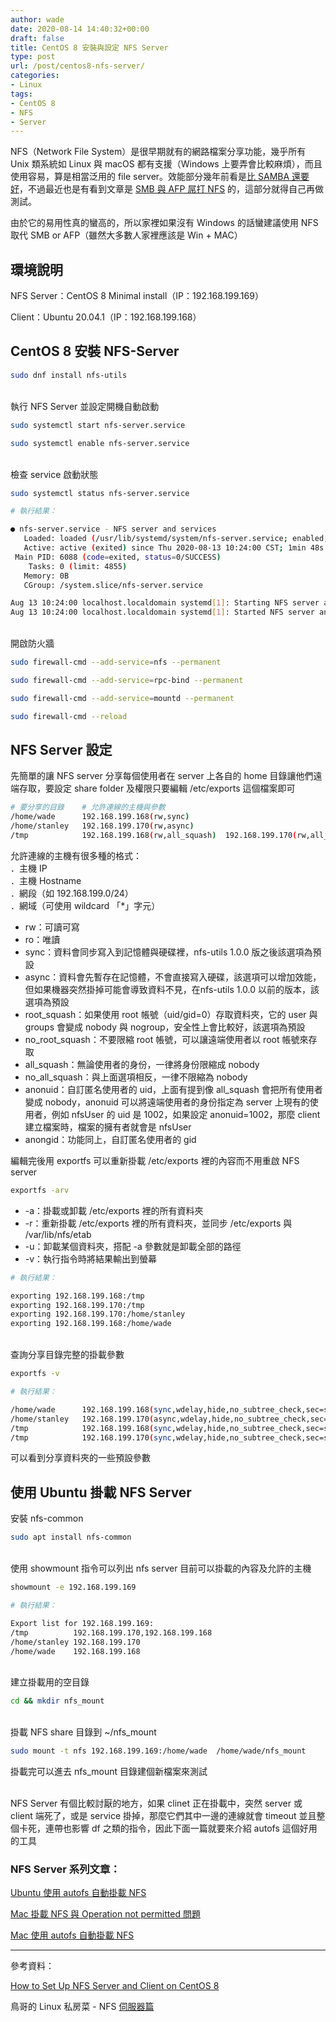 ```yaml
---
author: wade
date: 2020-08-14 14:40:32+00:00
draft: false
title: CentOS 8 安裝與設定 NFS Server
type: post
url: /post/centos8-nfs-server/
categories:
- Linux
tags:
- CentOS 8
- NFS
- Server
---
```


NFS（Network File System）是很早期就有的網路檔案分享功能，幾乎所有 Unix 類系統如 Linux 與 macOS 都有支援（Windows 上要弄會比較麻煩），而且使用容易，算是相當泛用的 file server。效能部分幾年前看是[比 SAMBA 還要好](https://ferhatakgun.com/network-share-performance-differences-between-nfs-smb/)，不過最近也是有看到文章是 [SMB 與 AFP 屌打 NFS](https://photographylife.com/afp-vs-nfs-vs-smb-performance) 的，這部分就得自己再做測試。

由於它的易用性真的蠻高的，所以家裡如果沒有 Windows 的話蠻建議使用 NFS 取代 SMB or AFP（雖然大多數人家裡應該是 Win + MAC）


## 環境說明

<span class="hl-green">NFS Server</span>：CentOS 8 Minimal install（IP：192.168.199.169）

<span class="hl-green">Client</span>：Ubuntu 20.04.1（IP：192.168.199.168）


## CentOS 8 安裝 NFS-Server

```bash
sudo dnf install nfs-utils
```

\
執行 NFS Server 並設定開機自動啟動

```bash
sudo systemctl start nfs-server.service
```

```bash
sudo systemctl enable nfs-server.service
```

\
檢查 service 啟動狀態

```bash
sudo systemctl status nfs-server.service
```

```bash
# 執行結果：

● nfs-server.service - NFS server and services
   Loaded: loaded (/usr/lib/systemd/system/nfs-server.service; enabled; vendor preset: disabled)
   Active: active (exited) since Thu 2020-08-13 10:24:00 CST; 1min 48s ago
 Main PID: 6088 (code=exited, status=0/SUCCESS)
    Tasks: 0 (limit: 4855)
   Memory: 0B
   CGroup: /system.slice/nfs-server.service

Aug 13 10:24:00 localhost.localdomain systemd[1]: Starting NFS server and services...
Aug 13 10:24:00 localhost.localdomain systemd[1]: Started NFS server and services.
```

\
開啟防火牆

```bash
sudo firewall-cmd --add-service=nfs --permanent
```

```bash
sudo firewall-cmd --add-service=rpc-bind --permanent
```

```bash
sudo firewall-cmd --add-service=mountd --permanent
```

```bash
sudo firewall-cmd --reload
```


## NFS Server 設定

先簡單的讓 NFS server 分享每個使用者在 server 上各自的 home 目錄讓他們遠端存取，要設定 share folder 及權限只要編輯 <span class="hl-blue">/etc/exports</span> 這個檔案即可

```bash
# 要分享的目錄    # 允許連線的主機與參數
/home/wade      192.168.199.168(rw,sync)
/home/stanley   192.168.199.170(rw,async)
/tmp            192.168.199.168(rw,all_squash)  192.168.199.170(rw,all_squash)
```

允許連線的主機有很多種的格式：  
．主機 IP  
．主機 Hostname  
．網段（如 192.168.199.0/24）  
．網域（可使用 wildcard 「*」字元）

* <span class="hl-green mono">rw</span>：可讀可寫
* <span class="hl-green mono">ro</span>：唯讀
* <span class="hl-green mono">sync</span>：資料會同步寫入到記憶體與硬碟裡，nfs-utils 1.0.0 版之後該選項為預設
* <span class="hl-green mono">async</span>：資料會先暫存在記憶體，不會直接寫入硬碟，該選項可以增加效能，但如果機器突然掛掉可能會導致資料不見，在nfs-utils 1.0.0 以前的版本，該選項為預設
* <span class="hl-green mono">root_squash</span>：如果使用 root 帳號（uid/gid=0）存取資料夾，它的 user 與 groups 會變成 nobody 與 nogroup，安全性上會比較好，該選項為預設
* <span class="hl-green mono">no_root_squash</span>：不要限縮 root 帳號，可以讓遠端使用者以 root 帳號來存取
* <span class="hl-green mono">all_squash</span>：無論使用者的身份，一律將身份限縮成 nobody
* <span class="hl-green mono">no_all_squash</span>：與上面選項相反，一律不限縮為 nobody
* <span class="hl-green mono">anonuid</span>：自訂匿名使用者的 uid，上面有提到像 all_squash 會把所有使用者變成 nobody，anonuid 可以將遠端使用者的身份指定為 server 上現有的使用者，例如 nfsUser 的 uid 是 1002，如果設定 anonuid=1002，那麼 client 建立檔案時，檔案的擁有者就會是 nfsUser
* <span class="hl-green mono">anongid</span>：功能同上，自訂匿名使用者的 gid


編輯完後用 <span class="hl-blue">exportfs</span> 可以重新掛載 <span class="hl-blue">/etc/exports</span> 裡的內容而不用重啟 NFS server


```bash
exportfs -arv
```

* <span class="hl-green mono">-a</span>：掛載或卸載 /etc/exports 裡的所有資料夾
* <span class="hl-green mono">-r</span>：重新掛載 /etc/exports 裡的所有資料夾，並同步 /etc/exports  與 /var/lib/nfs/etab
* <span class="hl-green mono">-u</span>：卸載某個資料夾，搭配 -a 參數就是卸載全部的路徑
* <span class="hl-green mono">-v</span>：執行指令時將結果輸出到螢幕

```bash
# 執行結果：

exporting 192.168.199.168:/tmp
exporting 192.168.199.170:/tmp
exporting 192.168.199.170:/home/stanley
exporting 192.168.199.168:/home/wade
```

\
查詢分享目錄完整的掛載參數

```bash
exportfs -v
```

```bash
# 執行結果：

/home/wade      192.168.199.168(sync,wdelay,hide,no_subtree_check,sec=sys,rw,secure,root_squash,no_all_squash)
/home/stanley   192.168.199.170(async,wdelay,hide,no_subtree_check,sec=sys,rw,secure,root_squash,no_all_squash)
/tmp            192.168.199.168(sync,wdelay,hide,no_subtree_check,sec=sys,rw,secure,root_squash,all_squash)
/tmp            192.168.199.170(sync,wdelay,hide,no_subtree_check,sec=sys,rw,secure,root_squash,all_squash)
```

可以看到分享資料夾的一些預設參數


## 使用 Ubuntu 掛載 NFS Server

安裝 <span class="hl-blue">nfs-common</span>

```bash
sudo apt install nfs-common
```

\
使用 <span class="hl-blue">showmount</span> 指令可以列出 nfs server 目前可以掛載的內容及允許的主機

```bash
showmount -e 192.168.199.169
```

```bash
# 執行結果：

Export list for 192.168.199.169:
/tmp          192.168.199.170,192.168.199.168
/home/stanley 192.168.199.170
/home/wade    192.168.199.168
```

\
建立掛載用的空目錄

```bash
cd && mkdir nfs_mount
```

\
掛載 NFS share 目錄到 ~/nfs_mount

```bash
sudo mount -t nfs 192.168.199.169:/home/wade  /home/wade/nfs_mount
```

掛載完可以進去 nfs_mount 目錄建個新檔案來測試

\
NFS Server 有個比較討厭的地方，<span class="hl-red">如果 clinet 正在掛載中，突然 server 或 client 端死了，或是 service 掛掉，那麼它們其中一邊的連線就會 timeout 並且整個卡死</span>，連帶也影響 df 之類的指令，因此下面一篇就要來介紹 autofs 這個好用的工具

### NFS Server 系列文章：

[Ubuntu 使用 autofs 自動掛載 NFS](https://notes.wadeism.net/post/ubuntu-autofs-nfs/)

[Mac 掛載 NFS 與 Operation not permitted 問題](https://notes.wadeism.net/post/mac-nfs-mount-operation-not-permitted/)

[Mac 使用 autofs 自動掛載 NFS](https://notes.wadeism.net/post/mac-autofs-nfs/)

* * *

參考資料：

[How to Set Up NFS Server and Client on CentOS 8](https://www.tecmint.com/install-nfs-server-on-centos-8/)

鳥哥的 Linux 私房菜 - NFS [伺服器篇](https://linux.vbird.org/linux_server/centos6/0330nfs.php)
